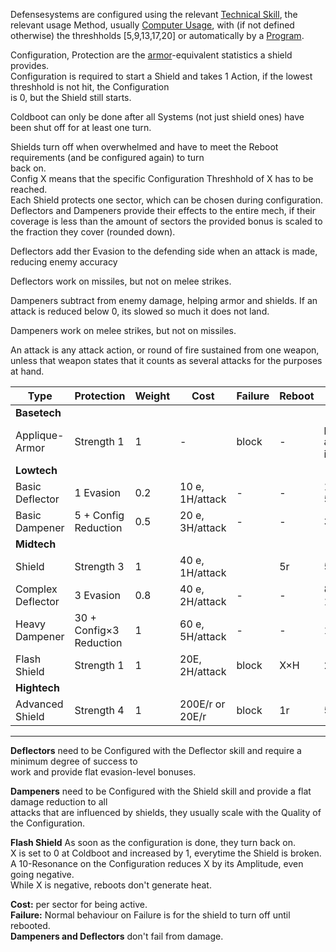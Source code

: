 Defensesystems are configured using the relevant [Technical Skill](endworld/descriptions/abilityskills#defense),
the relevant usage Method, usually [Computer Usage](endworld/descriptions/abilityskills#defense),
with (if not defined otherwise) the threshholds [5,9,13,17,20] or automatically by a [Program](endworld/mecha/computers).

Configuration, Protection are the [armor](endworld/mecha/armor)-equivalent statistics a shield provides.  
Configuration is required to start a Shield and takes 1 Action, if the lowest threshhold is not hit, the Configuration  
is 0, but the Shield still starts.

Coldboot can only be done after all Systems (not just shield ones) have been shut off for at least one turn.

Shields turn off when overwhelmed and have to meet the Reboot requirements (and be configured again) to turn  
back on.  
Config X means that the specific Configuration Threshhold of X has to be reached.  
Each Shield protects one sector, which can be chosen during configuration. 
Deflectors and Dampeners provide their effects to the entire mech, if their coverage is less than the amount of sectors
the provided bonus is scaled to the fraction they cover (rounded down).

Deflectors add ther Evasion to the defending side when an attack is made, reducing enemy accuracy

Deflectors work on missiles, but not on melee strikes.

Dampeners subtract from enemy damage, helping armor and shields. If an attack is reduced below 0, its slowed so much it
does not land. 

Dampeners work on melee strikes, but not on missiles. 

An attack is any attack action, or round of fire sustained from one weapon, unless that weapon states that it counts as several attacks for the purposes at hand.

| Type              | Protection              | Weight | Cost            | Failure | Reboot | Coldboot               |
|-------------------|-------------------------|--------|-----------------|---------|--------|------------------------|
| **Basetech**      |                         |        |                 |         |        |                        |
| Applique-Armor    | Strength 1              | 1      | -               | block   | -      | physically applying it |
| **Lowtech**       |                         |        |                 |         |        |                        |
| Basic Deflector   | 1 Evasion               | 0.2    | 10 e, 1H/attack | -       | -      | 1r, Config 5           |
| Basic Dampener    | 5 + Config Reduction    | 0.5    | 20 e, 3H/attack | -       | -      | 3r                     |
| **Midtech**       |                         |        |                 |         |        |                        |
| Shield            | Strength 3              | 1      | 40 e, 1H/attack |         | 5r     | 5r                     |
| Complex Deflector | 3 Evasion               | 0.8    | 40 e, 2H/attack | -       | -      | 8r, Config 10          |
| Heavy Dampener    | 30 + Config×3 Reduction | 1      | 60 e, 5H/attack | -       | -      | 10r                    |
| Flash Shield      | Strength 1              | 1      | 20E, 2H/attack  | block   | X×H    | 2r                     |
| **Hightech**      |                         |        |                 |         |        |                        |
| Advanced Shield   | Strength 4              | 1      | 200E/r or 20E/r | block   | 1r     | 5r                     |

---

**Deflectors** need to be Configured with the Deflector skill and require a minimum degree of success to  
work and provide flat evasion-level bonuses.

**Dampeners** need to be Configured with the Shield skill and provide a flat damage reduction to all  
attacks that are influenced by shields, they usually scale with the Quality of the Configuration.

**Flash Shield** As soon as the configuration is done, they turn back on.  
X is set to 0 at Coldboot and increased by 1, everytime the Shield is broken.  
A 10-Resonance on the Configuration reduces X by its Amplitude, even going negative.  
While X is negative, reboots don't generate heat.

**Cost:** per sector for being active.  
**Failure:** Normal behaviour on Failure is for the shield to turn off until rebooted.  
**Dampeners and Deflectors** don't fail from damage.
